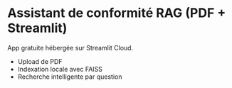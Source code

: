 # Assistant de conformité RAG (PDF + Streamlit)

App gratuite hébergée sur Streamlit Cloud.
- Upload de PDF
- Indexation locale avec FAISS
- Recherche intelligente par question

